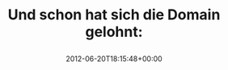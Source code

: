---
retweeted: false
source: <a href="http://twitter.com" rel="nofollow">Twitter Web Client</a>
entities:
  hashtags: []
  symbols: []
  user_mentions: []
  urls:
  - url: http://t.co/wmJVxaBB
    expanded_url: http://isiclouddown.com
    display_url: isiclouddown.com
    indices:
    - '39'
    - '59'
display_text_range:
- '0'
- '59'
favorite_count: '0'
id_str: '215508261930156032'
truncated: false
retweet_count: '0'
id: '215508261930156032'
possibly_sensitive: false
created_at: Wed Jun 20 18:15:48 +0000 2012
favorited: false
full_text: 'Und schon hat sich die Domain gelohnt:'
lang: de
quote_url: http://isiclouddown.com
tags:
- pesos/twitter
date: '2012-06-20T18:15:48+00:00'
src: https://twitter.com/bascht/status/215508261930156032
original_url: https://twitter.com/bascht/status/215508261930156032
type: twitter_tweet
text: 'Und schon hat sich die Domain gelohnt:'
title: 'Und schon hat sich die Domain gelohnt:

  '

---